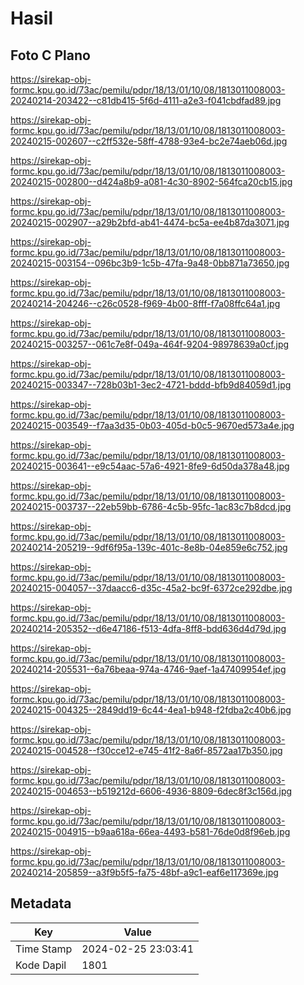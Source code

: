 # Hasil

## Foto C Plano

https://sirekap-obj-formc.kpu.go.id/73ac/pemilu/pdpr/18/13/01/10/08/1813011008003-20240214-203422--c81db415-5f6d-4111-a2e3-f041cbdfad89.jpg

https://sirekap-obj-formc.kpu.go.id/73ac/pemilu/pdpr/18/13/01/10/08/1813011008003-20240215-002607--c2ff532e-58ff-4788-93e4-bc2e74aeb06d.jpg

https://sirekap-obj-formc.kpu.go.id/73ac/pemilu/pdpr/18/13/01/10/08/1813011008003-20240215-002800--d424a8b9-a081-4c30-8902-564fca20cb15.jpg

https://sirekap-obj-formc.kpu.go.id/73ac/pemilu/pdpr/18/13/01/10/08/1813011008003-20240215-002907--a29b2bfd-ab41-4474-bc5a-ee4b87da3071.jpg

https://sirekap-obj-formc.kpu.go.id/73ac/pemilu/pdpr/18/13/01/10/08/1813011008003-20240215-003154--096bc3b9-1c5b-47fa-9a48-0bb871a73650.jpg

https://sirekap-obj-formc.kpu.go.id/73ac/pemilu/pdpr/18/13/01/10/08/1813011008003-20240214-204246--c26c0528-f969-4b00-8fff-f7a08ffc64a1.jpg

https://sirekap-obj-formc.kpu.go.id/73ac/pemilu/pdpr/18/13/01/10/08/1813011008003-20240215-003257--061c7e8f-049a-464f-9204-98978639a0cf.jpg

https://sirekap-obj-formc.kpu.go.id/73ac/pemilu/pdpr/18/13/01/10/08/1813011008003-20240215-003347--728b03b1-3ec2-4721-bddd-bfb9d84059d1.jpg

https://sirekap-obj-formc.kpu.go.id/73ac/pemilu/pdpr/18/13/01/10/08/1813011008003-20240215-003549--f7aa3d35-0b03-405d-b0c5-9670ed573a4e.jpg

https://sirekap-obj-formc.kpu.go.id/73ac/pemilu/pdpr/18/13/01/10/08/1813011008003-20240215-003641--e9c54aac-57a6-4921-8fe9-6d50da378a48.jpg

https://sirekap-obj-formc.kpu.go.id/73ac/pemilu/pdpr/18/13/01/10/08/1813011008003-20240215-003737--22eb59bb-6786-4c5b-95fc-1ac83c7b8dcd.jpg

https://sirekap-obj-formc.kpu.go.id/73ac/pemilu/pdpr/18/13/01/10/08/1813011008003-20240214-205219--9df6f95a-139c-401c-8e8b-04e859e6c752.jpg

https://sirekap-obj-formc.kpu.go.id/73ac/pemilu/pdpr/18/13/01/10/08/1813011008003-20240215-004057--37daacc6-d35c-45a2-bc9f-6372ce292dbe.jpg

https://sirekap-obj-formc.kpu.go.id/73ac/pemilu/pdpr/18/13/01/10/08/1813011008003-20240214-205352--d6e47186-f513-4dfa-8ff8-bdd636d4d79d.jpg

https://sirekap-obj-formc.kpu.go.id/73ac/pemilu/pdpr/18/13/01/10/08/1813011008003-20240214-205531--6a76beaa-974a-4746-9aef-1a47409954ef.jpg

https://sirekap-obj-formc.kpu.go.id/73ac/pemilu/pdpr/18/13/01/10/08/1813011008003-20240215-004325--2849dd19-6c44-4ea1-b948-f2fdba2c40b6.jpg

https://sirekap-obj-formc.kpu.go.id/73ac/pemilu/pdpr/18/13/01/10/08/1813011008003-20240215-004528--f30cce12-e745-41f2-8a6f-8572aa17b350.jpg

https://sirekap-obj-formc.kpu.go.id/73ac/pemilu/pdpr/18/13/01/10/08/1813011008003-20240215-004653--b519212d-6606-4936-8809-6dec8f3c156d.jpg

https://sirekap-obj-formc.kpu.go.id/73ac/pemilu/pdpr/18/13/01/10/08/1813011008003-20240215-004915--b9aa618a-66ea-4493-b581-76de0d8f96eb.jpg

https://sirekap-obj-formc.kpu.go.id/73ac/pemilu/pdpr/18/13/01/10/08/1813011008003-20240214-205859--a3f9b5f5-fa75-48bf-a9c1-eaf6e117369e.jpg


## Metadata

| Key        | Value               |
| ---------- | ------------------- |
| Time Stamp | 2024-02-25 23:03:41 |
| Kode Dapil | 1801                |



